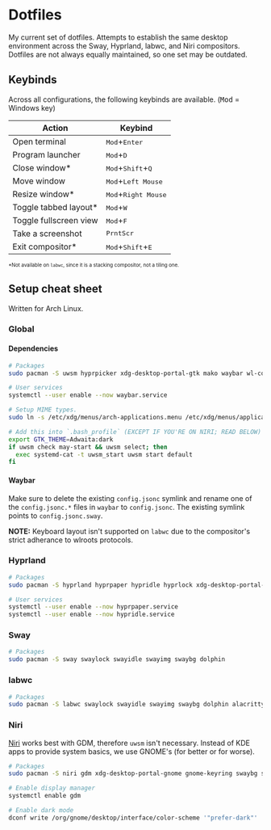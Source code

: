 # Dotfiles

My current set of dotfiles. Attempts to establish the same desktop environment across the Sway, Hyprland, labwc, and Niri compositors. Dotfiles are not always equally maintained, so one set may be outdated.

## Keybinds

Across all configurations, the following keybinds are available. (<kbd>Mod</kbd> = Windows key)

| Action                 | Keybind                                      |
| ---------------------- | -------------------------------------------- |
| Open terminal          | <kbd>Mod</kbd>+<kbd>Enter</kbd>              |
| Program launcher       | <kbd>Mod</kbd>+<kbd>D</kbd>                  |
| Close window\*         | <kbd>Mod</kbd>+<kbd>Shift</kbd>+<kbd>Q</kbd> |
| Move window            | <kbd>Mod</kbd>+<kbd>Left Mouse</kbd>         |
| Resize window\*        | <kbd>Mod</kbd>+<kbd>Right Mouse</kbd>        |
| Toggle tabbed layout\* | <kbd>Mod</kbd>+<kbd>W</kbd>                  |
| Toggle fullscreen view | <kbd>Mod</kbd>+<kbd>F</kbd>                  |
| Take a screenshot      | <kbd>PrntScr</kbd>                           |
| Exit compositor\*      | <kbd>Mod</kbd>+<kbd>Shift</kbd>+<kbd>E</kbd> |

<font style="font-size: 0.7em;">\*Not available on `labwc`, since it is a stacking compositor, not a tiling one.</font>

## Setup cheat sheet

Written for Arch Linux.

### Global

#### Dependencies

```sh
# Packages
sudo pacman -S uwsm hyprpicker xdg-desktop-portal-gtk mako waybar wl-copy grim slurp wmenu j4-dmenu-desktop foot archlinux-xdg-menu

# User services
systemctl --user enable --now waybar.service

# Setup MIME types.
sudo ln -s /etc/xdg/menus/arch-applications.menu /etc/xdg/menus/applications.menu

# Add this into `.bash_profile` (EXCEPT IF YOU'RE ON NIRI; READ BELOW)
export GTK_THEME=Adwaita:dark
if uwsm check may-start && uwsm select; then
  exec systemd-cat -t uwsm_start uwsm start default
fi
```

#### Waybar

Make sure to delete the existing `config.jsonc` symlink and rename one of the `config.jsonc.*` files in `waybar` to `config.jsonc`. The existing symlink points to `config.jsonc.sway`.

**NOTE:** Keyboard layout isn't supported on `labwc` due to the compositor's strict adherance to wlroots protocols.

### Hyprland

```sh
# Packages
sudo pacman -S hyprland hyprpaper hypridle hyprlock xdg-desktop-portal-hyprland hyprpolkitagent dolphin swayimg

# User services
systemctl --user enable --now hyprpaper.service
systemctl --user enable --now hypridle.service
```

### Sway

```sh
# Packages
sudo pacman -S sway swaylock swayidle swayimg swaybg dolphin
```

### labwc

```sh
# Packages
sudo pacman -S labwc swaylock swayidle swayimg swaybg dolphin alacritty wlr-randr
```

### Niri

[Niri](https://github.com/YaLTeR/niri) works best with GDM, therefore `uwsm` isn't necessary. Instead of KDE apps to provide system basics, we use GNOME's (for better or for worse).

```sh
# Packages
sudo pacman -S niri gdm xdg-desktop-portal-gnome gnome-keyring swaybg swayidle swaylock nautilus loupe

# Enable display manager
systemctl enable gdm

# Enable dark mode
dconf write /org/gnome/desktop/interface/color-scheme '"prefer-dark"'
```
